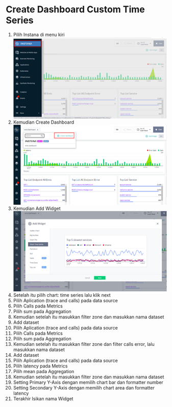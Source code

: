 # Create Dashboard Custom Time Series

1. Pilih Instana di menu kiri  ![gambar 1](asset/widget1.png)
2. Kemudian Create Dashboard  ![gambar 2](asset/widget2.png)
3. Kemudian Add Widget ![gambar 3](asset/widget3.png)
4. Setelah itu pilih chart: time series lalu klik next
5. Pilih Aplication (trace and calls) pada data source
6. Pilih Calls pada Metrics
7. Pilih sum pada Aggregation
8. Kemudian setelah itu masukkan filter zone dan masukkan nama dataset
9. Add dataset
10. Pilih Aplication (trace and calls) pada data source
11. Pilih Calls pada Metrics
12. Pilih sum pada Aggregation
13. Kemudian setelah itu masukkan filter zone dan filter calls error, lalu masukkan nama dataset
14. Add dataset
15. Pilih Aplication (trace and calls) pada data source
16. Pilih latency pada Metrics
17. Pilih mean pada Aggregation
18. Kemudian setelah itu masukkan filter zone dan masukkan nama dataset
19. Setting Primary Y-Axis dengan memilih chart bar dan formatter number
20. Setting Secondary Y-Axis dengan memilih chart area dan formatter latency
21. Terakhir Isikan nama Widget
